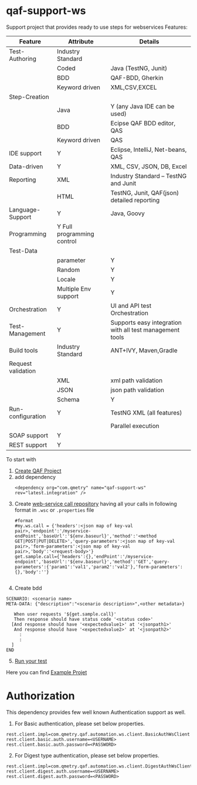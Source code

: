 # qaf-support-ws
 Support project that provides ready to use steps for webservices 
 Features:

 | Feature	|Attribute	|Details|
 |---------|----------|--------|
 |Test-Authoring	|	Industry Standard||
 |	|Coded	|Java (TestNG, Junit)|
 ||		BDD |	QAF-BDD, Gherkin||	
 ||		Keyword driven	|XML,CSV,EXCEL||
 | Step-Creation	|||
 ||Java	|Y (any Java IDE can be used)|
 ||BDD	| Ecipse QAF BDD editor, QAS|
 ||Keyword driven|	QAS||
 |IDE support	|	Y | Eclipse, IntelliJ, Net-beans, QAS||
 |Data-driven		|Y |XML, CSV, JSON, DB, Excel|
 |Reporting		|XML	|Industry Standard – TestNG and Junit|
 ||HTML |TestNG, Junit, QAF(json) detailed reporting|
 |Language-Support|Y|Java, Goovy|
 |Programming|Y		Full programming control|
 |Test-Data|||
 ||parameter|Y|
 ||Random|	Y|
 ||Locale	|Y|
 ||	Multiple Env support|	Y|
 |Orchestration|Y|		UI and API test Orchestration|
 |Test-Management|Y|		Supports easy integration with all test management tools|
 |Build tools	|Industry Standard|	ANT+IVY, Maven,Gradle|
 |Request validation|||
 ||XML	|xml path validation|
 ||JSON	|json path validation|
 ||Schema|	Y|
 |Run-configuration|Y|		TestNG XML (all features)|
 |||Parallel execution|
 |SOAP support	|Y||
 |REST support		|Y||

 To start with 
 1. [Create QAF Project](https://qmetry.github.io/qaf/latest/create_test_project.html)
 2. add dependency
    ```
    <dependency org="com.qmetry" name="qaf-support-ws" rev="latest.integration" />
    
    ```
 3. Create [web-service call repository](https://github.com/qmetry/qaf-support-ws/wiki/Request-Call-Repository) having all your calls in following format in `.wsc` or `.properties` file
    ``` properties
    #format
    #my.ws.call = {'headers':<json map of key-val pair>,'endpoint':'/myservice-endPoint','baseUrl':'${env.baseurl}','method':'<method GET|POST|PUT|DELETE>','query-parameters':<json map of key-val pair>,'form-parameters':<json map of key-val pair>,'body':'<request-body>'}
    get.sample.call={'headers':{},'endPoint':'/myservice-endpoint','baseUrl':'${env.baseurl}','method':'GET','query-parameters':{'param1':'val1','param2':'val2'},'form-parameters':{},'body':''}
    
    
    ```
  4. Create bdd
   ```
   SCENARIO: <scenario name>
   META-DATA: {"description":"<scenario description>",<other metadata>}

      When user requests '${get.sample.call}'
      Then response should have status code '<status code>'
     [And response should have '<expectedvalue1>' at '<jsonpath1>'
      And response should have '<expectedvalue2>' at '<jsonpath2>'
        :
        :
     ]  
   END
   ```
   
 5. [Run your test](https://github.com/qmetry/qaf-step-by-step-tutorial/wiki/Exercise-3-Run-Your-First-Test)
 
 Here you can find [Example Projet](https://github.com/qmetry/WebServiceWithWebAutomation-Sample)
 
# Authorization

 This dependency provides few well known Authentication support as well.
 
1. For Basic authentication, please set below properties.
 
 ```
 rest.client.impl=com.qmetry.qaf.automation.ws.client.BasicAuthWsClient
 rest.client.basic.auth.username=<USERNAME>
 rest.client.basic.auth.password=<PASSWORD>
 ```
2. For Digest type authentication, please set below properties.
 
 ```
 rest.client.impl=com.qmetry.qaf.automation.ws.client.DigestAuthWsClient
 rest.client.digest.auth.username=<USERNAME>
 rest.client.digest.auth.password=<PASSWORD>
 ```
